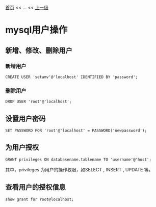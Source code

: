 [首页](/index.md) << ... << [上一级](../index.md)

# mysql用户操作

## 新增、修改、删除用户

### 新增用户
```
CREATE USER 'setamv'@'localhost' IDENTIFIED BY 'password';
```

### 删除用户
```
DROP USER 'root'@'localhost';
```

## 设置用户密码
```
SET PASSWORD FOR 'root'@'localhost' = PASSWORD('newpassword');
```

## 为用户授权
```
GRANT privileges ON databasename.tablename TO 'username'@'host';
```
其中，privileges 为用户的操作权限，如SELECT , INSERT , UPDATE 等。

## 查看用户的授权信息
```
show grant for root@localhost;
```